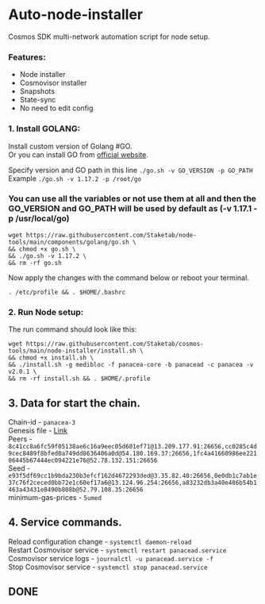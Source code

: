 # Auto-node-installer
Cosmos SDK multi-network automation script for node setup.  
### Features:  
- Node installer
- Cosmovisor installer
- Snapshots
- State-sync
- No need to edit config

### 1. Install GOLANG:
Install custom version of Golang #GO.  
Or you can install GO from [official website](https://golang.org/doc/install).  

Specify version and GO path in this line `./go.sh -v GO_VERSION -p GO_PATH`  
Example `./go.sh -v 1.17.2 -p /root/go`  

### You can use all the variables or not use them at all and then the GO_VERSION and GO_PATH will be used by default as (-v 1.17.1 -p /usr/local/go)  

```
wget https://raw.githubusercontent.com/Staketab/node-tools/main/components/golang/go.sh \
&& chmod +x go.sh \
&& ./go.sh -v 1.17.2 \
&& rm -rf go.sh
```
Now apply the changes with the command below or reboot your terminal.  
```
. /etc/profile && . $HOME/.bashrc
```

### 2. Run Node setup:
The run command should look like this:
```
wget https://raw.githubusercontent.com/Staketab/cosmos-tools/main/node-installer/install.sh \
&& chmod +x install.sh \
&& ./install.sh -g medibloc -f panacea-core -b panacead -c panacea -v v2.0.1 \
&& rm -rf install.sh && . $HOME/.profile
```

## 3. Data for start the chain. 
Chain-id - `panacea-3`  
Genesis file - [Link](https://github.com/medibloc/panacea-mainnet/raw/master/panacea-3/genesis.json.gz)  
Peers - `8c41cc8a6fc59f05138ae6c16a9eec05d601ef71@13.209.177.91:26656,cc0285c4d9cec8489f8bfed0a749dd8636406a0d@54.180.169.37:26656,1fc4a41660986ee22106445b67444ec094221e76@52.78.132.151:26656`  
Seed - `e93f5df69cc1b9bda230b3efcf162d4672293ded@3.35.82.40:26656,0e0db1c7ab1e37c76f2ceced0bb72e1c60ef17a6@13.124.96.254:26656,a83232db3a40e486b54b1463a43431e8490b808b@52.79.108.35:26656`  
minimum-gas-prices - `5umed`  

## 4. Service commands.
Reload configuration change - `systemctl daemon-reload`  
Restart Cosmovisor service - `systemctl restart panacead.service`  
Cosmovisor service logs - `journalctl -u panacead.service -f`  
Stop Cosmovisor service - `systemctl stop panacead.service`  

## DONE
